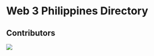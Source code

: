 # Web 3 Philippines Directory

## Contributors
<a href="https://github.com/web3phl/directory/graphs/contributors">
  <img src="https://contrib.rocks/image?repo=web3phl/directory" />
</a>
